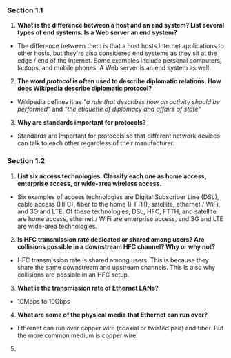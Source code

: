 ### Section 1.1
1. **What is the difference between a host and an end system? List several types of end systems. Is a Web server an end system?**
- The difference between them is that a host hosts Internet applications to other hosts, but they're also considered end systems as they sit at the edge / end of the Internet. Some examples include personal computers, laptops, and mobile phones. A Web server is an end system as well.

2. **The word *protocol* is often used to describe diplomatic relations. How does Wikipedia describe diplomatic protocol?**
- Wikipedia defines it as *"a rule that describes how an activity should be performed"* and *"the etiquette of diplomacy and affairs of state"*

3. **Why are standards important for protocols?**
- Standards are important for protocols so that different network devices can talk to each other regardless of their manufacturer.

### Section 1.2

1. **List six access technologies. Classify each one as home access, enterprise access, or wide-area wireless access.**
- Six examples of access technologies are Digital Subscriber Line (DSL), cable access (HFC), fiber to the home (FTTH), satellite, ethernet / WiFi, and 3G and LTE. Of these technologies, DSL, HFC, FTTH, and satellite are home access, ethernet / WiFi are enterprise access, and 3G and LTE are wide-area technologies.

2. **Is HFC transmission rate dedicated or shared among users? Are collisions possible in a downstream HFC channel? Why or why not?**
- HFC transmission rate is shared among users. This is because they share the same downstream and upstream channels. This is also why collisions are possible in an HFC setup.

3. **What is the transmission rate of Ethernet LANs?**
- 10Mbps to 10Gbps

4. **What are some of the physical media that Ethernet can run over?**
- Ethernet can run over copper wire (coaxial or twisted pair) and fiber. But the more common medium is copper wire.

5. 